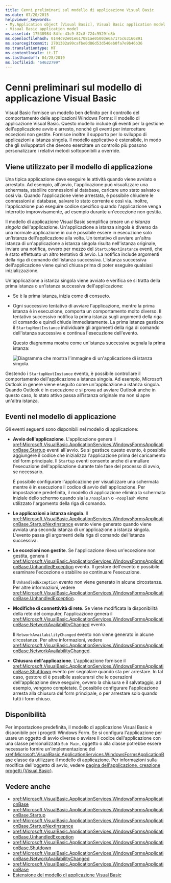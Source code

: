 ```yaml
---
title: Cenni preliminari sul modello di applicazione Visual Basic
ms.date: 07/20/2015
helpviewer_keywords:
- My.Application object [Visual Basic], Visual Basic application model
- Visual Basic application model
ms.assetid: 17538984-84fe-43c9-82c8-724c9529fe8b
ms.openlocfilehash: 0144c92e01e617081ae05003e6a7175c63166891
ms.sourcegitcommit: 2701302a99cafbe0d86d53d540eb0fa7e9b46b36
ms.translationtype: MT
ms.contentlocale: it-IT
ms.lasthandoff: 04/28/2019
ms.locfileid: "64622799"
---
```

# <a name="overview-of-the-visual-basic-application-model"></a>Cenni preliminari sul modello di applicazione Visual Basic
Visual Basic fornisce un modello ben definito per il controllo del comportamento delle applicazioni Windows Forms: il modello di applicazione Visual Basic. Questo modello include gli eventi per la gestione dell'applicazione avvio e arresto, nonché gli eventi per intercettare eccezioni non gestite. Fornisce inoltre il supporto per lo sviluppo di applicazioni a istanza singola. Il modello applicativo è estensibile, in modo che gli sviluppatori che devono esercitare un controllo più possono personalizzare i relativi metodi sottoponibili a override.  
  
## <a name="uses-for-the-application-model"></a>Viene utilizzato per il modello di applicazione  
 Una tipica applicazione deve eseguire le attività quando viene avviato e arrestato. Ad esempio, all'avvio, l'applicazione può visualizzare una schermata, stabilire connessioni al database, caricare uno stato salvato e così via. Quando l'applicazione viene arrestata, è possibile chiudere le connessioni al database, salvare lo stato corrente e così via. Inoltre, l'applicazione può eseguire codice specifico quando l'applicazione venga interrotto improvvisamente, ad esempio durante un'eccezione non gestita.  
  
 Il modello di applicazione Visual Basic semplifica creare un *a istanza singola* dell'applicazione. Un'applicazione a istanza singola è diverso da una normale applicazione in cui è possibile essere in esecuzione solo un'istanza dell'applicazione alla volta. Un tentativo di avviare un'altra istanza di un'applicazione a istanza singola risulta nell'istanza originale, inviare una notifica, ovvero per mezzo del `StartupNextInstance` eventi, che è stato effettuato un altro tentativo di avvio. La notifica include argomenti della riga di comando dell'istanza successiva. L'istanza successiva dell'applicazione viene quindi chiusa prima di poter eseguire qualsiasi inizializzazione.  
  
 Un'applicazione a istanza singola viene avviato e verifica se si tratta della prima istanza o un'istanza successiva dell'applicazione:  
  
- Se è la prima istanza, inizia come di consueto.  
  
- Ogni successivo tentativo di avviare l'applicazione, mentre la prima istanza è in esecuzione, comporta un comportamento molto diverso. Il tentativo successivo notifica la prima istanza sugli argomenti della riga di comando e quindi chiude immediatamente. La prima istanza gestisce il `StartupNextInstance` individuare gli argomenti della riga di comando dell'istanza successiva e continua l'esecuzione dell'evento.  
  
     Questo diagramma mostra come un'istanza successiva segnala la prima istanza:  
  
     ![Diagramma che mostra l'immagine di un'applicazione di istanza singola.](./media/overview-of-the-visual-basic-application-model/single-instance-application.gif)  
  
 Gestendo i `StartupNextInstance` evento, è possibile controllare il comportamento dell'applicazione a istanza singola. Ad esempio, Microsoft Outlook in genere viene eseguito come un'applicazione a istanza singola. Quando Outlook è in esecuzione e si prova ad avviare Outlook anche in questo caso, lo stato attivo passa all'istanza originale ma non si apre un'altra istanza.  
  
## <a name="events-in-the-application-model"></a>Eventi nel modello di applicazione  
 Gli eventi seguenti sono disponibili nel modello di applicazione:  
  
- **Avvio dell'applicazione**. L'applicazione genera il <xref:Microsoft.VisualBasic.ApplicationServices.WindowsFormsApplicationBase.Startup> eventi all'avvio. Se si gestisce questo evento, è possibile aggiungere il codice che inizializza l'applicazione prima del caricamento del form principale. Il `Startup` eventi consente anche di annullare l'esecuzione dell'applicazione durante tale fase del processo di avvio, se necessario.  
  
     È possibile configurare l'applicazione per visualizzare una schermata mentre è in esecuzione il codice di avvio dell'applicazione. Per impostazione predefinita, il modello di applicazione elimina la schermata iniziale dello schermo quando sia la `/nosplash` o `-nosplash` viene utilizzato l'argomento della riga di comando.  
  
- **Le applicazioni a istanza singola**. Il <xref:Microsoft.VisualBasic.ApplicationServices.WindowsFormsApplicationBase.StartupNextInstance> evento viene generato quando viene avviata una seconda istanza di un'applicazione a istanza singola. L'evento passa gli argomenti della riga di comando dell'istanza successiva.  
  
- **Le eccezioni non gestite**. Se l'applicazione rileva un'eccezione non gestita, genera il <xref:Microsoft.VisualBasic.ApplicationServices.WindowsFormsApplicationBase.UnhandledException> evento. Il gestore dell'evento è possibile esaminare l'eccezione e stabilire se continuare l'esecuzione.  
  
     Il `UnhandledException` evento non viene generato in alcune circostanze. Per altre informazioni, vedere <xref:Microsoft.VisualBasic.ApplicationServices.WindowsFormsApplicationBase.UnhandledException>.  
  
- **Modifiche di connettività di rete**. Se viene modificata la disponibilità della rete del computer, l'applicazione genera il <xref:Microsoft.VisualBasic.ApplicationServices.WindowsFormsApplicationBase.NetworkAvailabilityChanged> evento.  
  
     Il `NetworkAvailabilityChanged` evento non viene generato in alcune circostanze. Per altre informazioni, vedere <xref:Microsoft.VisualBasic.ApplicationServices.WindowsFormsApplicationBase.NetworkAvailabilityChanged>.  
  
- **Chiusura dell'applicazione**. L'applicazione fornisce il <xref:Microsoft.VisualBasic.ApplicationServices.WindowsFormsApplicationBase.Shutdown> evento per segnalare quando sta per arrestare. In tal caso, gestore di è possibile assicurarsi che le operazioni dell'applicazione deve eseguire, ovvero la chiusura e il salvataggio, ad esempio, vengono completate. È possibile configurare l'applicazione arresta alla chiusura del form principale, o per arrestare solo quando tutti i form chiuso.  
  
## <a name="availability"></a>Disponibilità  
 Per impostazione predefinita, il modello di applicazione Visual Basic è disponibile per i progetti Windows Form. Se si configura l'applicazione per usare un oggetto di avvio diverse o avviare il codice dell'applicazione con una classe personalizzata `Sub Main`, oggetto o alla classe potrebbe essere necessario fornire un'implementazione del <xref:Microsoft.VisualBasic.ApplicationServices.WindowsFormsApplicationBase> classe da utilizzare il modello di applicazione. Per informazioni sulla modifica dell'oggetto di avvio, vedere [pagina dell'applicazione, creazione progetti (Visual Basic)](/visualstudio/ide/reference/application-page-project-designer-visual-basic).  
  
## <a name="see-also"></a>Vedere anche

- <xref:Microsoft.VisualBasic.ApplicationServices.WindowsFormsApplicationBase>
- <xref:Microsoft.VisualBasic.ApplicationServices.WindowsFormsApplicationBase.Startup>
- <xref:Microsoft.VisualBasic.ApplicationServices.WindowsFormsApplicationBase.StartupNextInstance>
- <xref:Microsoft.VisualBasic.ApplicationServices.WindowsFormsApplicationBase.UnhandledException>
- <xref:Microsoft.VisualBasic.ApplicationServices.WindowsFormsApplicationBase.Shutdown>
- <xref:Microsoft.VisualBasic.ApplicationServices.WindowsFormsApplicationBase.NetworkAvailabilityChanged>
- <xref:Microsoft.VisualBasic.ApplicationServices.WindowsFormsApplicationBase>
- [Estensione del modello di applicazione Visual Basic](../../../visual-basic/developing-apps/customizing-extending-my/extending-the-visual-basic-application-model.md)
